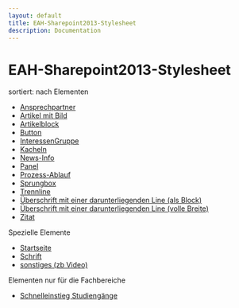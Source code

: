 ```yaml
---
layout: default
title: EAH-Sharepoint2013-Stylesheet
description: Documentation
---
```


<h1>EAH-Sharepoint2013-Stylesheet</h1>
<p>
  sortiert: nach Elementen
  <ul>
    <li>
      <a href="docs/components/contact/">Ansprechpartner</a>
    </li>
    <li>
      <a href="docs/components/articel/">Artikel mit Bild</a>
    </li>
    <li>
      <a href="docs/components/articelblock/">Artikelblock</a>
    </li>
    <li>
      <a href="docs/components/button/">Button</a>
    </li>
    <li>
      <a href="docs/components/interRestGroup/">InteressenGruppe</a>
    </li>
    <li>
      <a href="docs/components/tiles/">Kacheln</a>
    </li>
    <li>
      <a href="docs/components/newsinfo/">News-Info</a>
    </li>
    <li>
      <a href="docs/components/panel/">Panel</a>
    </li>
    <li>
      <a href="docs/components/processtask/">Prozess-Ablauf</a>
    </li>
    <li>
      <a href="docs/components/anchorbox/">Sprungbox</a>
    </li>
    <li>
      <a href="docs/components/line/">Trennline</a>
    </li>
    <li>
      <a href="docs/components/headingUnderline/">&Uuml;berschrift mit einer darunterliegenden Line (als Block)</a>
    </li>
    <li>
      <a href="docs/components/headingUnderlineFullWidth/">&Uuml;berschrift mit einer darunterliegenden Line (volle Breite)</a>
    </li>
    <li>
      <a href="docs/components/blockquote/">Zitat</a>
    </li>
  </ul>
</p>

<p>
  Spezielle Elemente
  <ul>
    <li>
      <a href="docs/startseite/">Startseite</a>
    </li>
    <li>
      <a href="docs/font/">Schrift</a>
    </li>
    <li>
      <a href="docs/other/">sonstiges (zb Video)</a>
    </li>
  </ul>
</p>

<p>
  Elementen nur f&uuml;r die Fachbereiche
  <ul>
    <li>
      <a href="docs/components/overviewCourseOfStudies/">Schnelleinstieg Studieng&auml;nge</a>
    </li>
  </ul>
</p>
